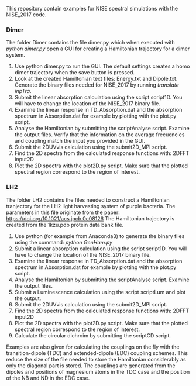 This repository contain examples for NISE spectral simulations with the NISE\_2017 code.

### Dimer
The folder Dimer contains the file dimer.py which when executed with *python dimer.py* open a GUI for creating a Hamiltonian trajectory for a dimer system.
1. Use python dimer.py to run the GUI. The default settings creates a homo dimer trajectory when the save button is pressed. 
2. Look at the created Hamiltonian text files: Energy.txt and Dipole.txt. Generate the binary files needed for NISE\_2017 by running *translate inpTra*.
3. Submit the linear absorption calculation using the script script1D. You will have to change the location of the NISE\_2017 binary file.
4. Examine the linear response in TD\_Absorption.dat and the absorption spectrum in Absorption.dat for example by plotting with the plot.py script.
5. Analyse the Hamiltonian by submitting the scriptAnalyse script. Examine the output files. Verify that the information on the average frecuencies and coupling match the input you provided in the GUI.
6. Submit the 2DUVvis calculation using the submit2D\_MPI script.
7. Find the 2D spectra from the calculated response functions with: 2DFFT input2D
8. Plot the 2D spectra with the plot2D.py script. Make sure that the plotted spectral region correspond to the region of interest.

### LH2
The folder LH2 contains the files needed to construct a Hamiltonian tranjectory for the LH2 light harvesting system of purple bacteria. The parameters in this file originate from the paper: https://doi.org/10.1021/acs.jpcb.0c08126
The Hamiltonian trajectory is created from the 1kzu.pdb protein data bank file. 
1. Use python (for example from Anaconda3) to generate the binary files using the command: *python GenHam.py*
2. Submit a linear absorption calculation using the script script1D. You will have to change the location of the NISE\_2017 binary file.
3. Examine the linear response in TD\_Absorption.dat and the absorption spectrum in Absorption.dat for example by plotting with the plot.py script.
4. Analyse the Hamiltonian by submitting the scriptAnalyse script. Examine the output files.
5. Submit a Luminescence calculation using the script scriptLum and plot the output.
6. Submit the 2DUVvis calculation using the submit2D\_MPI script.
7. Find the 2D spectra from the calculated response functions with: 2DFFT input2D
8. Plot the 2D spectra with the plot2D.py script. Make sure that the plotted spectral region correspond to the region of interest.
9. Calculate the circular dichroim by submitting the scriptCD script.

Examples are also given for calculating the couplings on the fly with the transition-dipole (TDC) and extended-dipole (EDC) coupling schemes. This reduce the size of the file needed to store the Hamiltonian considerably as only the diagonal part is stored. The couplings are generated from the dipoles and positions of magnesium atoms in the TDC case and the position of the NB and ND in the EDC case.



